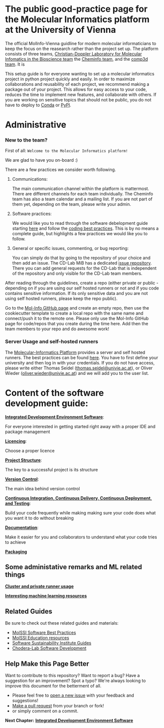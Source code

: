 # The public good-practice page for the Molecular Informatics platform at the University of Vienna

The official MolInfo-Vienna guidline for modern molecular informaticians to keep the focus on the reasearch rather than the project set up.
The platform consists of three teams, [Christian-Doppler Laboratory for Molecular Infomatics in the Bioscience team]() the [Cheminfo team](https://cheminfo.univie.ac.at/home/), and the [comp3d team](https://comp3d.univie.ac.at/). It is 

This setup guide is for everyone wanting to set up a molecular informatics project in python project quickly and easily.
In order to maximize collaborations and reusability of each project, we recommend making a package out of your project.
This allows for easy access to your code, reduces the time to implement new features, and collaborate with others. 
If you are working on sensitive topics that should not be public, you do not have to deploy to [Conda](https://anaconda.org/) or [PyPI](https://pypi.org/).

# Administrative

### New to the team?
First of all: `Welcome to the Molecular Informatics platform!`

We are glad to have you on-board :)

There are a few practices we consider worth following.
1. Communications:

    The main communication channel within the platform is mattermost. There are different channels for each team individually.
    The Cheminfo team has also a team calendar and a mailing list. If you are not part of them yet, depending on the team, please write your admin.
2. Software practices:

    We would like you to read through the software debelopment guide starting [here](/IDE.md) and follow the [coding best practices](/BEST_PRACTICE.md). This is by no means a complete guide, but highlights a few practices we would like you to follow.
3. General or specific issues, commenting, or bug reporting:

    You can simply do that by going to the repository of your choice and then add an issue.
    The CD-Lab MiB has a dedicated [issue repository](https://github.com/molinfo-vienna/cd_mib_open_issues). There you can add general requests for the CD-Lab that is independent of the repository and only visible for the CD-Lab team members.

After reading through the guidelines, create a repo (either private or public - depending on if you are using our self hosted runners or not and if you code contains sensitive information. If its only sensitive data and you are not using self hosted runners, please keep the repo public).

Go to the [Mol-Info GitHub page](https://github.com/molinfo-vienna/software-development/) and create an empty repo, then use the cookiecutter template to create a local repo with the same name and connect/push it to the remote one.
Please only use the Mol-Info GitHub page for code/repos that you create during the time here.
Add then the team members to your repo and do awesome work!


### Server Usage and self-hosted runners

The [Molecular-Informatics Platform]() provides a server and self hosted runners. The best practices can be found [here](https://wiki.univie.ac.at/pages/viewpage.action?spaceKey=ChemInfo&title=Cheminformatics+Research+Group+Wiki+Home).
You have to first define your university and then log in with your credentials.
If you do not have access, please write either Thomas Seidel (thomas.seidel@univie.ac.at), or Oliver Wieder (oliver.wieder@univie.ac.at) and we will add you to the user list.


# Content of the software development guide:

[__Integrated Development Environment Software__](/IDE.md):

For everyone interested in getting started right away with a proper IDE and package management

[__Licencing__](/LICENCING.md):

Choose a proper licence

[__Project Structure__](/PROJECT_STRUCTURE.md):

The key to a successful project is its structure

[__Version Control__](/VERSION_CONTROL.md): 

The main idea behind version control

[__Continuous Integration, Continuous Delivery, Continuous Deployment, and Testing__](/CI_CD_TEST.md):

Build your code frequently while making making sure your code does what you want it to do without breaking

[__Documentation__](/DOCUMENTATION.md):

Make it easier for you and collaborators to understand what your code tries to achieve

[__Packaging__](/PACKAGING.md)


## Some administative remarks and ML related things
[__Cluster and private runner usage__](/ADMINISTRATION.md)

[__Interesting machine learning resources__](/ML.md)

## Related Guides

Be sure to check out these related guides and materials:
* [MolSSI Software Best Practices](https://molssi.org/education/best-practices/)
* [MolSSI Education resources](https://molssi-education.github.io/resources.html)
* [Software Sustainability Institute Guides](https://software.ac.uk/resources/guides)
* [Chodera-Lab Software Development](https://github.com/choderalab/software-development/blob/master/README.md)

## Help Make this Page Better

Want to contribute to this repository? Want to report a bug? Have a suggestion for an improvement?
Spot a typo? We're always looking to improve this document for the betterment of all.

* Please feel free to [open a new issue](https://github.com/molinfo-vienna/software-development/issues/new) with your feedback and suggestions!
* [Make a pull request](https://github.com/molinfo-vienna/software-development/compare) from your branch or fork!
* or simply comment on a commit.

__Next Chapter:__ [__Integrated Development Environment Software__](/IDE.md)